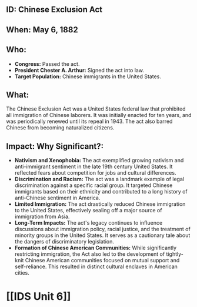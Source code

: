 ## ID: Chinese Exclusion Act

## When: May 6, 1882

## Who: 
* **Congress:** Passed the act.  
* **President Chester A. Arthur:** Signed the act into law.
* **Target Population:** Chinese immigrants in the United States.

## What: 
The Chinese Exclusion Act was a United States federal law that prohibited all immigration of Chinese laborers.  It was initially enacted for ten years, and was periodically renewed until its repeal in 1943.  The act also barred Chinese from becoming naturalized citizens.

## Impact: Why Significant?:
* **Nativism and Xenophobia:** The act exemplified growing nativism and anti-immigrant sentiment in the late 19th century United States.  It reflected fears about competition for jobs and cultural differences.
* **Discrimination and Racism:** The act was a landmark example of legal discrimination against a specific racial group.  It targeted Chinese immigrants based on their ethnicity and contributed to a long history of anti-Chinese sentiment in America.
* **Limited Immigration:** The act drastically reduced Chinese immigration to the United States, effectively sealing off a major source of immigration from Asia.
* **Long-Term Impacts:** The act's legacy continues to influence discussions about immigration policy, racial justice, and the treatment of minority groups in the United States.  It serves as a cautionary tale about the dangers of discriminatory legislation.
* **Formation of Chinese American Communities:** While significantly restricting immigration, the Act also led to the development of tightly-knit Chinese American communities focused on mutual support and self-reliance.  This resulted in distinct cultural enclaves in American cities.


# [[IDS Unit 6]]